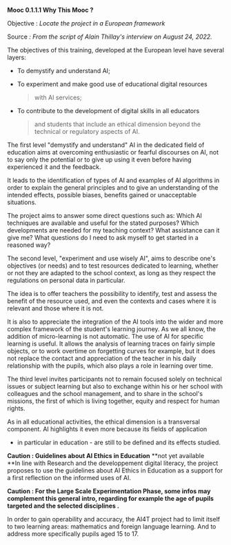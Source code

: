 **Mooc 0.1.1.1 Why This Mooc ?**

Objective : *Locate the project in a European framework*

Source *: From the script of Alain Thillay's interview on August 24,
2022.*

The objectives of this training, developed at the European level have
several layers:

-   To demystify and understand AI;

-   To experiment and make good use of educational digital resources
    > with AI services;

-   To contribute to the development of digital skills in all educators
    > and students that include an ethical dimension beyond the
    > technical or regulatory aspects of AI.

The first level \"demystify and understand\" AI in the dedicated field
of education aims at overcoming enthusiastic or fearful discourses on
AI, not to say only the potential or to give up using it even before
having experienced it and the feedback.

It leads to the identification of types of AI and examples of AI
algorithms in order to explain the general principles and to give an
understanding of the intended effects, possible biases, benefits gained
or unacceptable situations.

The project aims to answer some direct questions such as: Which AI
techniques are available and useful for the stated purposes? Which
developments are needed for my teaching context? What assistance can it
give me? What questions do I need to ask myself to get started in a
reasoned way?

The second level, \"experiment and use wisely AI\", aims to describe
one\'s objectives (or needs) and to test resources dedicated to
learning, whether or not they are adapted to the school context, as long
as they respect the regulations on personal data in particular.

The idea is to offer teachers the possibility to identify, test and
assess the benefit of the resource used, and even the contexts and cases
where it is relevant and those where it is not.

It is also to appreciate the integration of the AI tools into the wider
and more complex framework of the student\'s learning journey. As we all
know, the addition of micro-learning is not automatic. The use of AI for
specific learning is useful. It allows the analysis of learning traces
on fairly simple objects, or to work overtime on forgetting curves for
example, but it does not replace the contact and appreciation of the
teacher in his daily relationship with the pupils, which also plays a
role in learning over time.

The third level invites participants not to remain focused solely on
technical issues or subject learning but also to exchange within his or
her school with colleagues and the school management, and to share in
the school\'s missions, the first of which is living together, equity
and respect for human rights.

As in all educational activities, the ethical dimension is a transversal
component. AI highlights it even more because its fields of application
- in particular in education - are still to be defined and its effects
studied.

**Caution : Guidelines about AI Ethics in Education** **not yet
available\
**In line with Research and the developpement digital literacy, the
project proposes to use the guidelines about AI Ethics in Education as a
support for a first reflection on the informed uses of AI.

**Caution : For the Large Scale Experimentation Phase, some infos may
complement this general intro, regarding for example the age of pupils
targeted and the selected disciplines .**

In order to gain operability and accuracy, the AI4T project had to limit
itself to two learning areas: mathematics and foreign language learning.
And to address more specifically pupils aged 15 to 17.

